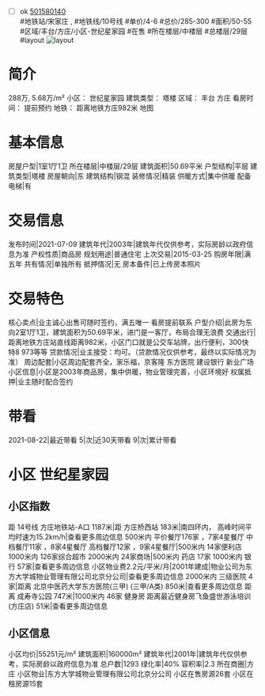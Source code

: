 - [ ] ok [501580140](https://bj.5i5j.com/ershoufang/501580140.html)  
 #地铁站/宋家庄 ,  #地铁线/10号线
#单价/4-6 #总价/285-300 #面积/50-55   #区域/丰台/方庄/小区-世纪星家园 #在售 #所在楼层/中楼层 #总楼层/29层 #layout 
![layout](http://image2a.5i5j.com/bdir/layout/fdcbcffd8d674dbcb56ce06051ea4b8d.jpg_P5.jpg) 
# 简介 
 288万,  5.68万/m² 
小区： 世纪星家园
建筑类型： 塔楼
区域： 丰台 方庄
看房时间： 提前预约
地铁： 距离地铁方庄982米 地图
# 基本信息 
 房屋户型|1室1厅1卫
所在楼层|中楼层/29层
建筑面积|50.69平米
户型结构|平层
建筑类型|塔楼
房屋朝向|东
建筑结构|钢混
装修情况|精装
供暖方式|集中供暖
配备电梯|有
# 交易信息 
 发布时间|2021-07-09
建筑年代|2003年|建筑年代仅供参考，实际房龄以政府信息为准
产权性质|商品房
规划用途|普通住宅
上次交易|2015-03-25
购房年限|满五年
共有情况|单独所有
抵押情况|无
房本备件|已上传房本照片
# 交易特色 
 核心卖点|业主诚心出售可随时签约，满五唯一 看房提前联系
户型介绍|此房为东向2室1厅1卫，建筑面积为50.69平米，进门是一客厅，布局合理无浪费
交通出行|距离地铁方庄站直线距离982米，小区门口就是公交车站牌，出行便利，300快 特8 973等等
贷款情况|业主接受：均可。（贷款情况仅供参考，最终以实际情况为准）
周边配套|小区周边配套齐全，家乐福，京客隆 东方医院 建设银行 新业广场
小区信息|小区是2003年商品房，集中供暖，物业管理完善，小区环境好
权属抵押|业主随时配合签约
# 带看 
 2021-08-22|最近带看	 5|次|近30天带看	 9|次|累计带看
# 小区 世纪星家园
## 小区指数 
 距 14号线 方庄地铁站-A口 1187米|距 方庄桥西站 183米|南四环内， 高峰时间平均时速为15.2km/h|查看更多周边信息
500米内 平价餐厅176家 ，7家4星餐厅
中档餐厅11家 ，8家4星餐厅
高档餐厅12家 ，9家4星餐厅|500米内 14家便利店
1000米内 126家综合超市
2000米内 24家商场|500米内 药店 17家
1000米内 银行 57家|查看更多周边信息
小区物业费2.2元/平米/月|2001年建成|物业公司为东方大学城物业管理有限公司北京分公司|查看更多周边信息
2000米内 三级医院 4家|距离 北京中医药大学东方医院(三甲) (三甲/A类) 850米|查看更多周边信息
距离 成寿寺公园 747米|1000米内 46家 健身房
距离最近健身房飞鱼盛世游泳培训(方庄店) 51米|查看更多周边信息
## 小区信息 
 小区均价|55251元/m²
建筑面积|160000m²
建筑年代|2001年|建筑年代仅供参考，实际房龄以政府信息为准
总户数|1293
绿化率|40%
容积率|2.3
所在商圈|方庄
小区物业|东方大学城物业管理有限公司北京分公司
小区在售房源26套
小区在租房源15套

